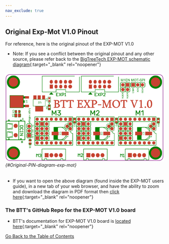 ```yaml
---
nav_exclude: true
---
```

## Original Exp-Mot V1.0 Pinout

For reference, here is the original pinout of the EXP-MOT V1.0

* Note: If you see a conflict between the original pinout and any other source, please refer back to the [BigTreeTech EXP-MOT schematic diagram](<./images/BTT EXP-MOT V1.0-SCH.pdf>){:target="_blank" rel="noopener"}

###### ![](./images/Origianl-PIN-diagram-exp-mot.png) {#Original-PIN-diagram-exp-mot}

* If you want to open the above diagram (found inside the EXP-MOT users guide), in a new tab of your web browser, and have the ability to zoom and download the diagram in PDF format then [click here](<./images/BTT EXP-MOT V1.0User Guide.pdf>){:target="_blank" rel="noopener"}

### The BTT's GitHub Repo for the EXP-MOT V1.0 board

* BTT's documentation for EXP-MOT V1.0 board is [located here](https://github.com/bigtreetech/BTT-Expansion-module/tree/master/BTT%20EXP-MOT){:target="_blank" rel="noopener"}

[Go Back to the Table of Contents](./tri_skrv14_exp-mot_wiring#trident---btt-skr-v14turbo-and-exp-mot-wiring)